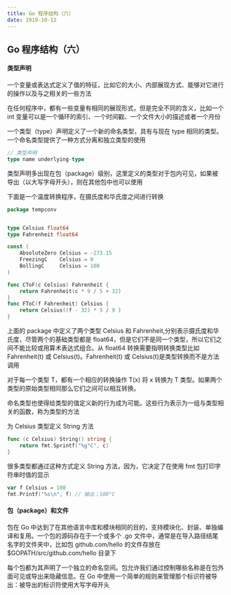 ```yaml
---
title: Go 程序结构（六）
date: 2019-10-12
---
```


## Go 程序结构（六）



#### 类型声明

一个变量或表达式定义了值的特征，比如它的大小、内部展现方式、能够对它进行的操作以及与之相关的一些方法

在任何程序中，都有一些变量有相同的展现形式，但是完全不同的含义，比如一个 int 变量可以是一个循环的索引、一个时间戳、一个文件大小的描述或者一个月份

一个类型（type）声明定义了一个新的命名类型，具有与现在 type 相同的类型。一个命名类型提供了一种方式分离和独立类型的使用

```go
// 类型声明
type name underlying-type
```
类型声明多出现在包（package）级别，这里定义的类型对于包内可见，如果被导出（以大写字母开头），则在其他包中也可以使用

下面是一个温度转换程序，在摄氏度和华氏度之间进行转换

```go
package tempconv


type Celsius float64
type Fahrenheit float64

const (
	AbsoluteZero Celsius = -273.15
	FreezingC    Celsius = 0
	BollingC     Celsius = 100
)

func CToF(c Celsius) Fahrenheit {
	return Fahrenheit(c * 9 / 5 + 32)
}
func FToC(f Fahrenheit) Celsius {
	return Celsius((f - 32) * 5 / 9 )
}
```

上面的 package 中定义了两个类型 Celsius 和 Fahrenheit,分别表示摄氏度和华氏度，尽管两个的基础类型都是 float64，但是它们不是同一个类型，所以它们之间不能比较或用算术表达式组合。从 float64 转换需要指明转换类型比如 Fahrenheit(t) 或 Celsius(t)。Fahrenheit(t) 或 Celsius(t)是类型转换而不是方法调用

对于每一个类型 T，都有一个相应的转换操作 T(x) 将 x 转换为 T 类型。如果两个类型的原始类型相同那么它们之间可以相互转换。


命名类型也使得给类型的值定义新的行为成为可能。这些行为表示为一组与类型相关的函数，称为类型的方法

为 Celsius 类型定义 String 方法

```go
func (c Celsius) String() string {
	return fmt.Sprintf("%g°C", c)
}
```
很多类型都通过这种方式定义 String 方法，因为，它决定了在使用 fmt 包打印字符串时值的显示

```go
var f Celsius = 100
fmt.Printf("%s\n", f) // 输出；100°C
```



#### 包（package）和文件

包在 Go 中达到了在其他语言中库和模块相同的目的，支持模块化、封装、单独编译和复用。一个包的源码存在于一个或多个 .go 文件中，通常是在导入路径结尾名字的文件夹中，比如包 github.com/hello 的文件存放在 $GOPATH/src/github.com/hello 目录下

每个包都为其声明了一个独立的命名空间。包允许我们通过控制哪些名称是在包外面可见或导出来隐藏信息。在 Go 中使用一个简单的规则来管理那个标识符被导出：被导出的标识符使用大写字母开头













